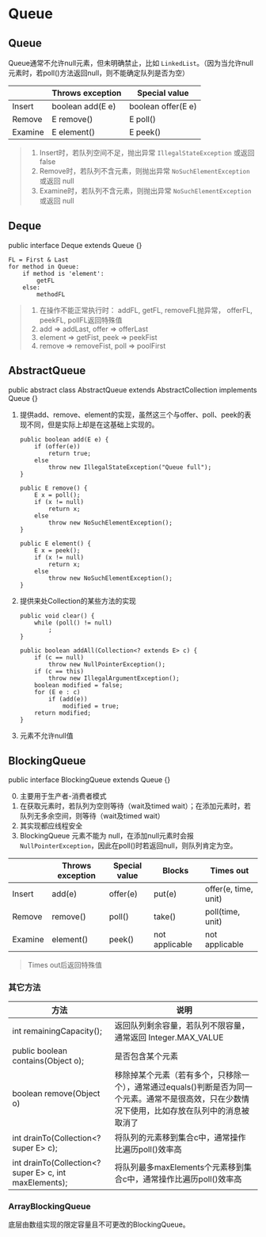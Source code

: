 # Queue

## Queue
Queue通常不允许null元素，但未明确禁止，比如 `LinkedList`。（因为当允许null元素时，若poll()方法返回null，则不能确定队列是否为空） 

|  | Throws exception | Special value |
| ---- | ---- | ---- |
| Insert |  boolean add(E e) | boolean offer(E e)  |
| Remove | E remove()  | E poll()  |
| Examine | E element() | E peek()  |

>1. Insert时，若队列空间不足，抛出异常 `IllegalStateException` 或返回 false
>2. Remove时，若队列不含元素，则抛出异常 `NoSuchElementException` 或返回 null
>3. Examine时，若队列不含元素，则抛出异常 `NoSuchElementException` 或返回 null

## Deque
public interface Deque<E> extends Queue<E> {}
```
FL = First & Last
for method in Queue:
    if method is 'element':
        getFL
    else:
        methodFL
```

>1. 在操作不能正常执行时： addFL, getFL, removeFL抛异常， offerFL, peekFL, pollFL返回特殊值
>2. add => addLast, offer => offerLast
>3. element => getFist, peek => peekFist
>4. remove => removeFist, poll => poolFirst

## AbstractQueue
public abstract class AbstractQueue<E> extends AbstractCollection<E> implements Queue<E> {}

1. 提供add、remove、element的实现，虽然这三个与offer、poll、peek的表现不同，但是实际上却是在这基础上实现的。
    ```
    public boolean add(E e) {
        if (offer(e))
            return true;
        else
            throw new IllegalStateException("Queue full");
    }
    
    public E remove() {
        E x = poll();
        if (x != null)
            return x;
        else
            throw new NoSuchElementException();
    }
    
    public E element() {
        E x = peek();
        if (x != null)
            return x;
        else
            throw new NoSuchElementException();
    }
    ```
2. 提供来处Collection的某些方法的实现
    ```
    public void clear() {
        while (poll() != null)
            ;
    }
    
    public boolean addAll(Collection<? extends E> c) {
        if (c == null)
            throw new NullPointerException();
        if (c == this)
            throw new IllegalArgumentException();
        boolean modified = false;
        for (E e : c)
            if (add(e))
                modified = true;
        return modified;
    }
    ```
3. 元素不允许null值

## BlockingQueue
public interface BlockingQueue<E> extends Queue<E> {}

0. 主要用于生产者-消费者模式
1. 在获取元素时，若队列为空则等待（wait及timed wait）；在添加元素时，若队列无多余空间，则等待（wait及timed wait）
2. 其实现都应线程安全
3. BlockingQueue 元素不能为 null，在添加null元素时会报 `NullPointerException`，因此在poll()时若返回null，则队列肯定为空。

|    | Throws exception	 | Special value | Blocks |	Times out |
| ---- | ---- | ---- | ---- | ---- |
| Insert | add(e) | offer(e) | put(e) | offer(e, time, unit) |
| Remove | remove() | poll() | take() | poll(time, unit) | 
| Examine | element() | peek() | not applicable | not applicable |

> Times out后返回特殊值

### 其它方法
| 方法 | 说明 |
| ---- | ---- |
| int remainingCapacity(); | 返回队列剩余容量，若队列不限容量，通常返回 Integer.MAX_VALUE |
| public boolean contains(Object o); | 是否包含某个元素 |
| boolean remove(Object o) | 移除掉某个元素（若有多个，只移除一个），通常通过equals()判断是否为同一个元素。通常不是很高效，只在少数情况下使用，比如存放在队列中的消息被取消了 | 
| int drainTo(Collection<? super E> c); | 将队列的元素移到集合c中，通常操作比遍历poll()效率高 |
| int drainTo(Collection<? super E> c, int maxElements); | 将队列最多maxElements个元素移到集合c中，通常操作比遍历poll()效率高 |

### ArrayBlockingQueue
底层由数组实现的限定容量且不可更改的BlockingQueue。
